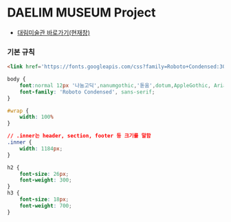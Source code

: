 # DAELIM MUSEUM Project
* [대림미술관 바로가기(현재창)](https://www.daelimmuseum.org/index.do)

### 기본 규칙

```html
<link href='https://fonts.googleapis.com/css?family=Roboto+Condensed:300,700' rel='stylesheet' type='text/css'>
```

```css
body {
	font:normal 12px '나눔고딕',nanumgothic,'돋움',dotum,AppleGothic, Arial, Verdana, sans-serif;
	font-family: 'Roboto Condensed', sans-serif;
}

#wrap {
	width: 100%
}

// .inner는 header, section, footer 등 크기를 말함
.inner {
	width: 1184px;
}

h2 {
	font-size: 26px;
	font-weight: 300;
}
h3 {
	font-size: 18px;
	font-weight: 700;
}
```


